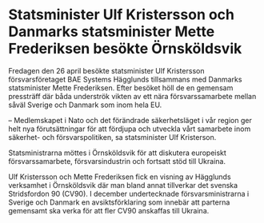 # Statsminister Ulf Kristersson och Danmarks statsminister Mette Frederiksen besökte Örnsköldsvik

Fredagen den 26 april besökte statsminister Ulf Kristersson försvarsföretaget BAE Systems Hägglunds tillsammans med Danmarks statsminister Mette Frederiksen. Efter besöket höll de en gemensam pressträff där båda underströk vikten av ett nära försvarssamarbete mellan såväl Sverige och Danmark som inom hela EU.


– Medlemskapet i Nato och det förändrade säkerhetsläget i vår region ger helt nya förutsättningar för att fördjupa och utveckla vårt samarbete inom säkerhet\- och försvarspolitiken, sa statsminister Ulf Kristerson.

Statsministrarna möttes i Örnsköldsvik för att diskutera europeiskt försvarssamarbete, försvarsindustrin och fortsatt stöd till Ukraina.

Ulf Kristersson och Mette Frederiksen fick en visning av Hägglunds verksamhet i Örnsköldsvik där man bland annat tillverkar det svenska Stridsfordon 90 (CV90\). I december undertecknade försvarsministrarna i Sverige och Danmark en avsiktsförklaring som innebär att parterna gemensamt ska verka för att fler CV90 anskaffas till Ukraina.
